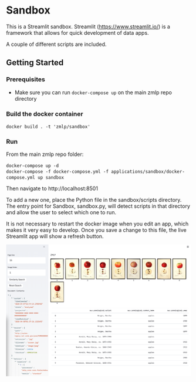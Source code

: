 # Sandbox

This is a Streamlit sandbox. Streamlit (https://www.streamlit.io/) is a framework that allows for quick development of data apps.

A couple of different scripts are included.

## Getting Started

### Prerequisites

- Make sure you can run `docker-compose up` on the main zmlp repo directory

### Build the docker container

```
docker build . -t 'zmlp/sandbox'
```

### Run

From the main zmlp repo folder:

```
docker-compose up -d
docker-compose -f docker-compose.yml -f applications/sandbox/docker-compose.yml up sandbox
```

Then navigate to http://localhost:8501

To add a new one, place the Python file in the sandbox/scripts directory. The entry point for Sandbox, sandbox.py, will detect scripts in that directory and allow
the user to select which one to run.

It is not necessary to restart the docker image when you edit an app, which makes it very easy to
develop. Once you save a change to this file, the live Streamlit app will show a refresh button.

!["Sandbox"](sandbox_pom.png "Sandbox")
